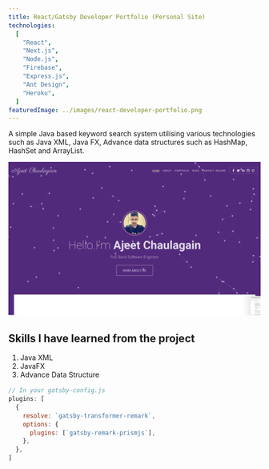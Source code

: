```yaml
---
title: React/Gatsby Developer Portfolio (Personal Site)
technologies:
  [
    "React",
    "Next.js",
    "Node.js",
    "Firebase",
    "Express.js",
    "Ant Design",
    "Heroku",
  ]
featuredImage: ../images/react-developer-portfolio.png
---
```


A simple Java based keyword search system utilising various technologies such as
Java XML, Java FX, Advance data structures such as HashMap, HashSet and ArrayList.

![React/Gatsby Developer Portfolio (Personal Site)](../images/react-developer-portfolio.png)


## Skills I have learned from the project

1. Java XML
2. JavaFX
3. Advance Data Structure

```javascript
// In your gatsby-config.js
plugins: [
  {
    resolve: `gatsby-transformer-remark`,
    options: {
      plugins: [`gatsby-remark-prismjs`],
    },
  },
]
```

